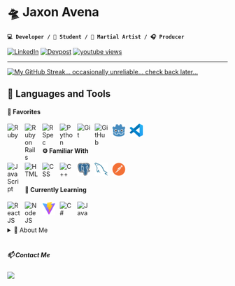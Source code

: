 # 🛸 Jaxon Avena
**`💻 Developer / 🧠 Student / 🥷 Martial Artist / 🎧 Producer`**

<p align="left">
  <a href="https://www.linkedin.com/in/jaxonavena/">
    <img alt="LinkedIn" title="Connect with me on LinkedIn" src="https://img.shields.io/badge/LinkedIn-0A66C2?style=for-the-badge&logo=&logo=person-add&logoColor=white"/></a>
  <a href="https://devpost.com/jaxonavena?ref_content=user-portfolio&ref_feature=portfolio&ref_medium=global-nav">
    <img alt="Devpost" title="Devpost" src="https://img.shields.io/badge/Devpost-488207?style=for-the-badge&logo=devpost&logoColor=white"/></a>
  <a href="https://www.youtube.com/@PlanetJaxBeats">
    <img alt="youtube views" title="YouTube" src="https://custom-icon-badges.demolab.com/youtube/channel/views/UC0yYApt8xUN6l4FwnLLoirA?color=%23E05D44&label=VIEWS&logo=video&logoColor=white&style=for-the-badge&labelColor=CE4630"/></a> 
</p>

---

[![My GitHub Streak... occasionally unreliable... check back later...](https://streak-stats.demolab.com/?user=jaxonavena&theme=dark&hide_border=true&ring=29AAEE&currStreakLabel=EEFEFF)](https://git.io/streak-stats)

## 🧰 Languages and Tools

#### 💙 Favorites

<img align="left" alt="Ruby" title="Ruby" width="30px" style="padding-right:10px;" src="https://cdn.jsdelivr.net/gh/devicons/devicon/icons/ruby/ruby-plain.svg" />
<img align="left" alt="Ruby on Rails" title="Ruby on Rails" width="30px" style="padding-right:10px;" src="https://cdn.jsdelivr.net/gh/devicons/devicon/icons/rails/rails-plain.svg" />
<img align="left" alt="RSpec" title="RSpec" width="30px" style="padding-right:10px;" src="https://cdn.jsdelivr.net/gh/devicons/devicon/icons/rspec/rspec-plain.svg" />
<img align="left" alt="Python" title="Python" width="30px" style="padding-right:10px;" src="https://cdn.jsdelivr.net/gh/devicons/devicon/icons/python/python-plain.svg" />
<img align="left" alt="Git" title="Git" width="30px" style="padding-right:10px;" src="https://cdn.jsdelivr.net/gh/devicons/devicon/icons/git/git-original.svg" />
<img align="left" alt="GitHub" title="GitHub" width="30px" style="padding-right:10px;" src="https://cdn.jsdelivr.net/gh/devicons/devicon/icons/github/github-original.svg" />
<img align="left" alt="Godot" title="Godot 4" width="30px" style="padding-right:10px;" src="https://github.com/devicons/devicon/blob/v2.16.0/icons/godot/godot-original.svg" />
<img align="left" alt="VSCode" title="Visual Studio Code" width="30px" style="padding-right:10px;" src="https://github.com/devicons/devicon/blob/v2.16.0/icons/vscode/vscode-original.svg" />
<br />
<br />


#### ⚙️ Familiar With

<img align="left" alt="JavaScript" title="JavaScript" width="30px" style="padding-right:10px;" src="https://cdn.jsdelivr.net/gh/devicons/devicon/icons/javascript/javascript-plain.svg" />
<img align="left" alt="HTML" title="HTML" width="30px" style="padding-right:10px;" src="https://cdn.jsdelivr.net/gh/devicons/devicon/icons/html5/html5-plain.svg" />
<img align="left" alt="CSS" title="CSS" width="30px" style="padding-right:10px;" src="https://cdn.jsdelivr.net/gh/devicons/devicon/icons/css3/css3-plain.svg" />
<img align="left" alt="C++" title="C++" width="30px" style="padding-right:10px;" src="https://cdn.jsdelivr.net/gh/devicons/devicon/icons/cplusplus/cplusplus-line.svg" />
<img align="left" alt="PostgreSQL" title="PostgreSQL" width="30px" style="padding-right:10px;" src="https://github.com/devicons/devicon/blob/v2.16.0/icons/postgresql/postgresql-original.svg" />
<img align="left" alt="mySQL" title="mySQL" width="30px" style="padding-right:10px;" src="https://github.com/devicons/devicon/blob/v2.16.0/icons/mysql/mysql-original.svg" />
<img align="left" alt="Postman" title="Postman" width="30px" style="padding-right:10px;" src="https://github.com/devicons/devicon/blob/v2.16.0/icons/postman/postman-original.svg" />
<br />
<br />


#### 🧪 Currently Learning

<img align="left" alt="ReactJS" title="ReactJS" width="30px" style="padding-right:10px;" src="https://cdn.jsdelivr.net/gh/devicons/devicon/icons/react/react-original.svg" />
<img align="left" alt="NodeJS" title="NodeJS" width="30px" style="padding-right:10px;" src="https://cdn.jsdelivr.net/gh/devicons/devicon/icons/nodejs/nodejs-original.svg" />
<img align="left" alt="ViteJS" title="ViteJS" width="30px" style="padding-right:10px;" src="https://github.com/devicons/devicon/blob/v2.16.0/icons/vitejs/vitejs-original.svg" />
<img align="left" alt="C#" title="C#" width="30px" style="padding-right:10px;" src="https://cdn.jsdelivr.net/gh/devicons/devicon/icons/csharp/csharp-line.svg" />
<img align="left" alt="Java" title="Java" width="30px" style="padding-right:10px;" src="https://cdn.jsdelivr.net/gh/devicons/devicon/icons/java/java-original.svg"/>
<br />

#

<details>
  <summary>👋 About Me</summary>
  Hey there! I'm Jaxon. I am actively seeking job opportunities in web development, cybersecurity, or related fields. I'm currently preparing to graduate from The University of Kansas in May 2025 with a Bachelor's degree in Computer Science and a certificate in Cybersecurity. I love working on a variety of projects, from building web apps and video games to creating art like music and drawings. I'm always up for a challenge and enjoy exploring new tech and tools. When I'm not coding, you'll find me training in martial arts like Brazilian Jiu-Jitsu, wrestling, or MMA, producing beats, hanging out with friends, or diving into new ideas. Feel free to check out my projects or connect with me! 🤝 😎
</details>

#

##### 📫 Contact Me

<a href="mailto:jaxonavena@gmail.com">
  <img src="https://img.shields.io/badge/Email-6d4aff?style=for-the-badge&logo=protonmail&logoColor=white" />
</a>
